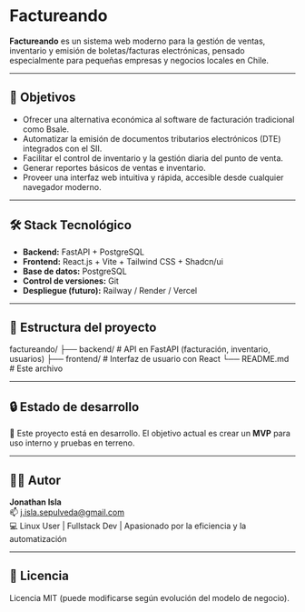 # Factureando

**Factureando** es un sistema web moderno para la gestión de ventas, inventario y emisión de boletas/facturas electrónicas, pensado especialmente para pequeñas empresas y negocios locales en Chile.

---

## 🚀 Objetivos

- Ofrecer una alternativa económica al software de facturación tradicional como Bsale.
- Automatizar la emisión de documentos tributarios electrónicos (DTE) integrados con el SII.
- Facilitar el control de inventario y la gestión diaria del punto de venta.
- Generar reportes básicos de ventas e inventario.
- Proveer una interfaz web intuitiva y rápida, accesible desde cualquier navegador moderno.

---

## 🛠️ Stack Tecnológico

- **Backend:** FastAPI + PostgreSQL
- **Frontend:** React.js + Vite + Tailwind CSS + Shadcn/ui
- **Base de datos:** PostgreSQL
- **Control de versiones:** Git
- **Despliegue (futuro):** Railway / Render / Vercel

---

## 🧱 Estructura del proyecto

factureando/
├── backend/ # API en FastAPI (facturación, inventario, usuarios)
├── frontend/ # Interfaz de usuario con React
└── README.md # Este archivo

---

## 🔒 Estado de desarrollo

🧪 Este proyecto está en desarrollo. El objetivo actual es crear un **MVP** para uso interno y pruebas en terreno.

---

## 👨‍💻 Autor

**Jonathan Isla**  
📫 j.isla.sepulveda@gmail.com  
💻 Linux User | Fullstack Dev | Apasionado por la eficiencia y la automatización

---

## 📄 Licencia

Licencia MIT (puede modificarse según evolución del modelo de negocio).
